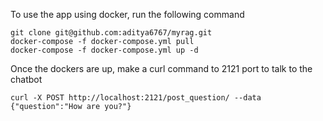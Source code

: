 To use the app using docker, run the following command

```
git clone git@github.com:aditya6767/myrag.git
docker-compose -f docker-compose.yml pull
docker-compose -f docker-compose.yml up -d
```

Once the dockers are up, make a curl command to 2121 port to talk to the chatbot

```
curl -X POST http://localhost:2121/post_question/ --data {"question":"How are you?"}
```